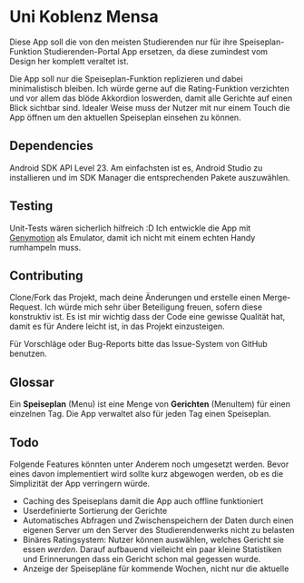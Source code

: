 # Uni Koblenz Mensa
Diese App soll die von den meisten Studierenden nur für ihre Speiseplan-Funktion Studierenden-Portal App ersetzen, da diese zumindest vom Design her komplett veraltet ist.

Die App soll nur die Speiseplan-Funktion replizieren und dabei minimalistisch bleiben. Ich würde gerne auf die Rating-Funktion verzichten und vor allem das blöde Akkordion loswerden, damit alle Gerichte auf einen Blick sichtbar sind. Idealer Weise muss der Nutzer mit nur einem Touch die App öffnen um den aktuellen Speiseplan einsehen zu können. 

## Dependencies
Android SDK API Level 23. Am einfachsten ist es, Android Studio zu installieren und im SDK Manager die entsprechenden Pakete auszuwählen.

## Testing
Unit-Tests wären sicherlich hilfreich :D Ich entwickle die App mit [Genymotion](https://www.genymotion.com/#!/) als Emulator, damit ich nicht mit einem echten Handy rumhampeln muss. 

## Contributing
Clone/Fork das Projekt, mach deine Änderungen und erstelle einen Merge-Request. Ich würde mich sehr über Beteiligung freuen, sofern diese konstruktiv ist. Es ist mir wichtig dass der Code eine gewisse Qualität hat, damit es für Andere leicht ist, in das Projekt einzusteigen.

Für Vorschläge oder Bug-Reports bitte das Issue-System von GitHub benutzen.

## Glossar
Ein **Speiseplan** (Menu) ist eine Menge von **Gerichten** (MenuItem) für einen einzelnen Tag. Die App verwaltet also für jeden Tag einen Speiseplan.

## Todo
Folgende Features könnten unter Anderem noch umgesetzt werden. Bevor eines davon implementiert wird sollte kurz abgewogen werden, ob es die Simplizität der App verringern würde.

* Caching des Speiseplans damit die App auch offline funktioniert
* Userdefinierte Sortierung der Gerichte
* Automatisches Abfragen und Zwischenspeichern der Daten durch einen eigenen Server um den Server des Studierendenwerks nicht zu belasten
* Binäres Ratingsystem: Nutzer können auswählen, welches Gericht sie essen *werden*. Darauf aufbauend vielleicht ein paar kleine Statistiken und Erinnerungen dass ein Gericht schon mal gegessen wurde.
* Anzeige der Speisepläne für kommende Wochen, nicht nur die aktuelle
